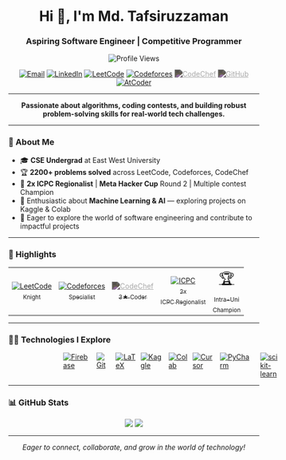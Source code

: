 <h1 align="center">Hi 👋, I'm Md. Tafsiruzzaman</h1>
<h3 align="center">Aspiring Software Engineer | Competitive Programmer</h3>

<p align="center">
  <img src="https://komarev.com/ghpvc/?username=tafsiruzzaman&label=Profile%20views&color=0e75b6&style=flat" alt="Profile Views" />
</p>

<p align="center">
  <a href="mailto:tafsirjaman100@gmail.com"><img src="https://img.shields.io/badge/-Email-D14836?style=flat&logo=gmail&logoColor=white" alt="Email"/></a>
  <a href="https://linkedin.com/in/tafsiruzzaman" target="_blank"><img src="https://raw.githubusercontent.com/rahuldkjain/github-profile-readme-generator/master/src/images/icons/Social/linked-in-alt.svg" alt="LinkedIn" height="28" width="38"/></a>
  <a href="https://leetcode.com/u/tafsiruzzaman/" target="_blank"><img src="https://upload.wikimedia.org/wikipedia/commons/1/19/LeetCode_logo_black.png" alt="LeetCode" height="28" width="38"/></a>
  <a href="https://codeforces.com/profile/tafsiruzzaman" target="_blank"><img src="https://raw.githubusercontent.com/rahuldkjain/github-profile-readme-generator/master/src/images/icons/Social/codeforces.svg" alt="Codeforces" height="28" width="38"/></a>
  <a href="https://www.codechef.com/users/tafsiruzzaman" target="_blank"><img src="https://cdn.jsdelivr.net/gh/simple-icons/simple-icons/icons/codechef.svg" alt="CodeChef" height="28" width="38" style="filter: invert(0.7);"/></a>
  <a href="https://github.com/tafsiruzzaman" target="_blank"><img src="https://cdn.jsdelivr.net/gh/simple-icons/simple-icons/icons/github.svg" alt="GitHub" height="28" width="38" style="filter: invert(0.7);"/></a>
  	<a href="https://atcoder.jp/users/tafsiruzzaman" target="_blank"><img src="https://img.atcoder.jp/assets/atcoder.png" alt="AtCoder" height="28" /></a>
</p>

---

<p align="center">
  <b>Passionate about algorithms, coding contests, and building robust problem-solving skills for real-world tech challenges.</b>
</p>

---

### 🚀 About Me

- 🎓 **CSE Undergrad** at East West University
- 🏆 **2200+ problems solved** across LeetCode, Codeforces, CodeChef
- 🏅 **2x ICPC Regionalist** | **Meta Hacker Cup** Round 2 | Multiple contest Champion
- 🤖 Enthusiastic about **Machine Learning & AI** — exploring projects on Kaggle & Colab
- 🤝 Eager to explore the world of software engineering and contribute to impactful projects

---

### 🏅 Highlights

<table>
<tr>
  <td align="center">
    <a href="https://leetcode.com/u/tafsiruzzaman/">
      <img src="https://upload.wikimedia.org/wikipedia/commons/1/19/LeetCode_logo_black.png" alt="LeetCode" height="26" width="26"/><br/>
      <sub>Knight</sub>
    </a>
  </td>
  <td align="center">
    <a href="https://codeforces.com/profile/tafsiruzzaman">
      <img src="https://raw.githubusercontent.com/rahuldkjain/github-profile-readme-generator/master/src/images/icons/Social/codeforces.svg" alt="Codeforces" height="26" width="26"/><br/>
      <sub>Specialist</sub>
    </a>
  </td>
  <td align="center">
    <a href="https://www.codechef.com/users/tafsiruzzaman">
      <img src="https://cdn.jsdelivr.net/gh/simple-icons/simple-icons/icons/codechef.svg" alt="CodeChef" height="26" width="26" style="filter: invert(0.7);"/><br/>
      <sub>3★ Coder</sub>
    </a>
  </td>
  <td align="center">
    <a href="https://bapsoj.org/contests/icpc-asia-dhaka-regional-contest-2024-onsite-round/standings">
      <img src="https://encrypted-tbn0.gstatic.com/images?q=tbn:ANd9GcQg7TAIxF9K3Gi9NOjcqjjM9R7_J3C3mgs1-A&s" alt="ICPC" height="26" width="26"/><br/>
      <sub>2x </br>ICPC Regionalist</sub>
    </a>
  </td>
  <td align="center">
    <a href="https://coderoj.com/c/ewu-intra-24/standings">
      <span style="font-size:2em;">🏆</span><br/>
      <sub>Intra-Uni<br/>Champion</sub>
    </a>
  </td>
</tr>
</table>

---

### 🧑‍💻 Technologies I Explore

<p align="left" style="display:flex;gap:10px;">
  <!-- Languages -->
  <a href="https://www.cprogramming.com/" target="_blank"><img src="https://raw.githubusercontent.com/devicons/devicon/master/icons/c/c-original.svg" alt="C" width="36" height="36"/></a>
  <a href="https://www.cplusplus.com/" target="_blank"><img src="https://raw.githubusercontent.com/devicons/devicon/master/icons/cplusplus/cplusplus-original.svg" alt="C++" width="36" height="36"/></a>
  <a href="https://www.python.org/" target="_blank"><img src="https://raw.githubusercontent.com/devicons/devicon/master/icons/python/python-original.svg" alt="Python" width="36" height="36"/></a>
  <a href="https://www.java.com/" target="_blank"><img src="https://raw.githubusercontent.com/devicons/devicon/master/icons/java/java-original.svg" alt="Java" width="36" height="36"/></a>
  <a href="https://www.javascript.com/" target="_blank"><img src="https://raw.githubusercontent.com/devicons/devicon/master/icons/javascript/javascript-original.svg" alt="JavaScript" width="36" height="36"/></a>
  <!-- Frontend -->
  <a href="https://reactjs.org/" target="_blank"><img src="https://raw.githubusercontent.com/devicons/devicon/master/icons/react/react-original-wordmark.svg" alt="React" width="36" height="36"/></a>
  <a href="https://getbootstrap.com/" target="_blank"><img src="https://raw.githubusercontent.com/devicons/devicon/master/icons/bootstrap/bootstrap-plain.svg" alt="Bootstrap" width="36" height="36"/></a>
  <a href="https://developer.mozilla.org/en-US/docs/Web/HTML" target="_blank"><img src="https://raw.githubusercontent.com/devicons/devicon/master/icons/html5/html5-original.svg" alt="HTML5" width="36" height="36"/></a>
  <a href="https://developer.mozilla.org/en-US/docs/Web/CSS" target="_blank"><img src="https://raw.githubusercontent.com/devicons/devicon/master/icons/css3/css3-original.svg" alt="CSS3" width="36" height="36"/></a>
  <!-- Backend & DB -->
  <a href="https://www.php.net/" target="_blank"><img src="https://raw.githubusercontent.com/devicons/devicon/master/icons/php/php-original.svg" alt="PHP" width="36" height="36"/></a>
  <a href="https://www.mysql.com/" target="_blank"><img src="https://raw.githubusercontent.com/devicons/devicon/master/icons/mysql/mysql-original-wordmark.svg" alt="MySQL" width="36" height="36"/></a>
  <!-- Tools & Platform -->
  <a href="https://firebase.google.com/" target="_blank"><img src="https://www.vectorlogo.zone/logos/firebase/firebase-icon.svg" alt="Firebase" width="36" height="36"/></a>
  <a href="https://git-scm.com/" target="_blank"><img src="https://www.vectorlogo.zone/logos/git-scm/git-scm-icon.svg" alt="Git" width="36" height="36"/></a>
  <a href="https://www.linux.org/" target="_blank"><img src="https://raw.githubusercontent.com/devicons/devicon/master/icons/linux/linux-original.svg" alt="Linux" width="36" height="36"/></a>
  <a href="https://www.latex-project.org/" target="_blank"><img src="https://upload.wikimedia.org/wikipedia/commons/9/92/LaTeX_logo.svg" alt="LaTeX" width="36" height="36"/></a>
  <a href="https://kaggle.com/" target="_blank"><img src="https://upload.wikimedia.org/wikipedia/commons/7/7c/Kaggle_logo.png" alt="Kaggle" width="36" height="36"/></a>
  <a href="https://colab.research.google.com/" target="_blank"><img src="https://colab.research.google.com/img/colab_favicon_256px.png" alt="Colab" width="36" height="36"/></a>
  <a href="https://cursor.so/" target="_blank"><img src="https://cursor.com/favicon.svg" alt="Cursor" width="36" height="36"/></a>
  <a href="https://www.jetbrains.com/pycharm/" target="_blank"><img src="https://upload.wikimedia.org/wikipedia/commons/1/1d/PyCharm_Icon.svg" alt="PyCharm" width="36" height="36"/></a>
  <a href="https://code.visualstudio.com/" target="_blank"><img src="https://raw.githubusercontent.com/devicons/devicon/master/icons/vscode/vscode-original.svg" alt="VSCode" width="36" height="36"/></a>
  <!-- AI/ML Enthusiasm -->
  <a href="https://scikit-learn.org/" target="_blank"><img src="https://upload.wikimedia.org/wikipedia/commons/0/05/Scikit_learn_logo_small.svg" alt="scikit-learn" width="36" height="36"/></a>
  <a href="https://pytorch.org/" target="_blank"><img src="https://raw.githubusercontent.com/devicons/devicon/master/icons/pytorch/pytorch-original.svg" alt="PyTorch" width="36" height="36"/></a>
</p>

---

### 📊 GitHub Stats

<p align="center">
  <img src="https://github-readme-stats.vercel.app/api?username=tafsiruzzaman&show_icons=true&hide_title=true" height="150"/>
  <img src="https://github-readme-stats.vercel.app/api/top-langs/?username=tafsiruzzaman&layout=compact" height="150"/>
</p>

---

<p align="center">
  <i>Eager to connect, collaborate, and grow in the world of technology!</i>
</p>